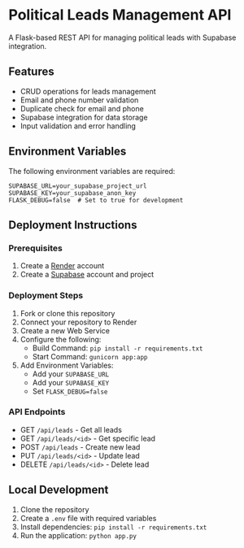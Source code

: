 # Political Leads Management API

A Flask-based REST API for managing political leads with Supabase integration.

## Features

- CRUD operations for leads management
- Email and phone number validation
- Duplicate check for email and phone
- Supabase integration for data storage
- Input validation and error handling

## Environment Variables

The following environment variables are required:

```env
SUPABASE_URL=your_supabase_project_url
SUPABASE_KEY=your_supabase_anon_key
FLASK_DEBUG=false  # Set to true for development
```

## Deployment Instructions

### Prerequisites

1. Create a [Render](https://render.com) account
2. Create a [Supabase](https://supabase.com) account and project

### Deployment Steps

1. Fork or clone this repository
2. Connect your repository to Render
3. Create a new Web Service
4. Configure the following:
   - Build Command: `pip install -r requirements.txt`
   - Start Command: `gunicorn app:app`
5. Add Environment Variables:
   - Add your `SUPABASE_URL`
   - Add your `SUPABASE_KEY`
   - Set `FLASK_DEBUG=false`

### API Endpoints

- GET `/api/leads` - Get all leads
- GET `/api/leads/<id>` - Get specific lead
- POST `/api/leads` - Create new lead
- PUT `/api/leads/<id>` - Update lead
- DELETE `/api/leads/<id>` - Delete lead

## Local Development

1. Clone the repository
2. Create a `.env` file with required variables
3. Install dependencies: `pip install -r requirements.txt`
4. Run the application: `python app.py` 